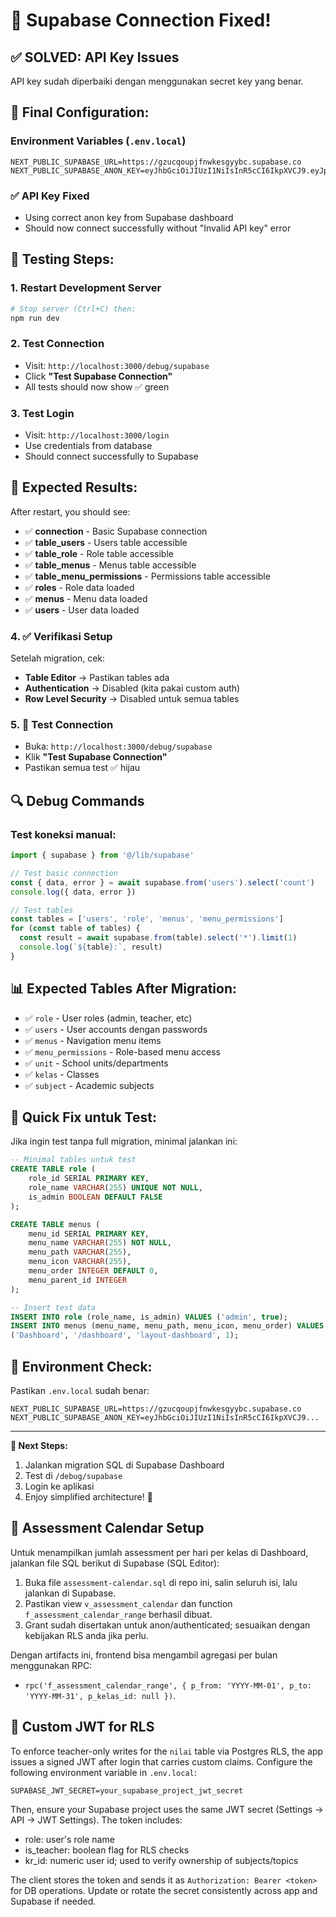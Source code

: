 # 🚀 Supabase Connection Fixed!

## ✅ SOLVED: API Key Issues

API key sudah diperbaiki dengan menggunakan secret key yang benar.

## 🔧 Final Configuration:

### Environment Variables (`.env.local`)
```env
NEXT_PUBLIC_SUPABASE_URL=https://gzucqoupjfnwkesgyybc.supabase.co
NEXT_PUBLIC_SUPABASE_ANON_KEY=eyJhbGciOiJIUzI1NiIsInR5cCI6IkpXVCJ9.eyJpc3MiOiJzdXBhYmFzZSIsInJlZiI6Imd6dWNxb3VwamZud2tlc2d5eWJjIiwicm9sZSI6ImFub24iLCJpYXQiOjE3NTI0NzcyMDIsImV4cCI6MjA2ODA1MzIwMn0.8arMBFFlzG5L_1ctcTp6j6boBES1lDCpxawM903KwdI
```

### ✅ API Key Fixed
- Using correct anon key from Supabase dashboard
- Should now connect successfully without "Invalid API key" error

## 🧪 Testing Steps:

### 1. Restart Development Server
```bash
# Stop server (Ctrl+C) then:
npm run dev
```

### 2. Test Connection
- Visit: `http://localhost:3000/debug/supabase`
- Click **"Test Supabase Connection"**
- All tests should now show ✅ green

### 3. Test Login
- Visit: `http://localhost:3000/login`
- Use credentials from database
- Should connect successfully to Supabase

## 🎯 Expected Results:

After restart, you should see:
- ✅ **connection** - Basic Supabase connection
- ✅ **table_users** - Users table accessible
- ✅ **table_role** - Role table accessible  
- ✅ **table_menus** - Menus table accessible
- ✅ **table_menu_permissions** - Permissions table accessible
- ✅ **roles** - Role data loaded
- ✅ **menus** - Menu data loaded
- ✅ **users** - User data loaded

### 4. ✅ Verifikasi Setup
Setelah migration, cek:
- **Table Editor** → Pastikan tables ada
- **Authentication** → Disabled (kita pakai custom auth)
- **Row Level Security** → Disabled untuk semua tables

### 5. 🧪 Test Connection
- Buka: `http://localhost:3000/debug/supabase`
- Klik **"Test Supabase Connection"**
- Pastikan semua test ✅ hijau

## 🔍 Debug Commands

### Test koneksi manual:
```javascript
import { supabase } from '@/lib/supabase'

// Test basic connection
const { data, error } = await supabase.from('users').select('count')
console.log({ data, error })

// Test tables
const tables = ['users', 'role', 'menus', 'menu_permissions']
for (const table of tables) {
  const result = await supabase.from(table).select('*').limit(1)
  console.log(`${table}:`, result)
}
```

## 📊 Expected Tables After Migration:

- ✅ `role` - User roles (admin, teacher, etc)
- ✅ `users` - User accounts dengan passwords
- ✅ `menus` - Navigation menu items
- ✅ `menu_permissions` - Role-based menu access
- ✅ `unit` - School units/departments
- ✅ `kelas` - Classes
- ✅ `subject` - Academic subjects

## 🎯 Quick Fix untuk Test:

Jika ingin test tanpa full migration, minimal jalankan ini:

```sql
-- Minimal tables untuk test
CREATE TABLE role (
    role_id SERIAL PRIMARY KEY,
    role_name VARCHAR(255) UNIQUE NOT NULL,
    is_admin BOOLEAN DEFAULT FALSE
);

CREATE TABLE menus (
    menu_id SERIAL PRIMARY KEY,
    menu_name VARCHAR(255) NOT NULL,
    menu_path VARCHAR(255),
    menu_icon VARCHAR(255),
    menu_order INTEGER DEFAULT 0,
    menu_parent_id INTEGER
);

-- Insert test data
INSERT INTO role (role_name, is_admin) VALUES ('admin', true);
INSERT INTO menus (menu_name, menu_path, menu_icon, menu_order) VALUES 
('Dashboard', '/dashboard', 'layout-dashboard', 1);
```

## 🔧 Environment Check:

Pastikan `.env.local` sudah benar:
```env
NEXT_PUBLIC_SUPABASE_URL=https://gzucqoupjfnwkesgyybc.supabase.co
NEXT_PUBLIC_SUPABASE_ANON_KEY=eyJhbGciOiJIUzI1NiIsInR5cCI6IkpXVCJ9...
```

---

**🎯 Next Steps:**
1. Jalankan migration SQL di Supabase Dashboard
2. Test di `/debug/supabase`
3. Login ke aplikasi
4. Enjoy simplified architecture! 🚀

## 📅 Assessment Calendar Setup

Untuk menampilkan jumlah assessment per hari per kelas di Dashboard, jalankan file SQL berikut di Supabase (SQL Editor):

1) Buka file `assessment-calendar.sql` di repo ini, salin seluruh isi, lalu jalankan di Supabase.
2) Pastikan view `v_assessment_calendar` dan function `f_assessment_calendar_range` berhasil dibuat.
3) Grant sudah disertakan untuk anon/authenticated; sesuaikan dengan kebijakan RLS anda jika perlu.

Dengan artifacts ini, frontend bisa mengambil agregasi per bulan menggunakan RPC:
- `rpc('f_assessment_calendar_range', { p_from: 'YYYY-MM-01', p_to: 'YYYY-MM-31', p_kelas_id: null })`.

## 🔐 Custom JWT for RLS

To enforce teacher-only writes for the `nilai` table via Postgres RLS, the app issues a signed JWT after login that carries custom claims. Configure the following environment variable in `.env.local`:

```
SUPABASE_JWT_SECRET=your_supabase_project_jwt_secret
```

Then, ensure your Supabase project uses the same JWT secret (Settings → API → JWT Settings). The token includes:

- role: user's role name
- is_teacher: boolean flag for RLS checks
- kr_id: numeric user id; used to verify ownership of subjects/topics

The client stores the token and sends it as `Authorization: Bearer <token>` for DB operations. Update or rotate the secret consistently across app and Supabase if needed.
